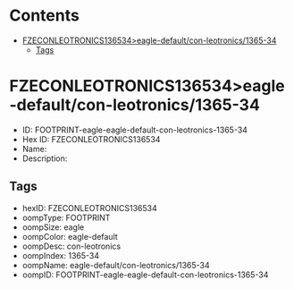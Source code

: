



Contents
========

* [FZECONLEOTRONICS136534>eagle-default/con-leotronics/1365-34](#fzeconleotronics136534eagle-defaultcon-leotronics1365-34)
	* [Tags](#tags)

# FZECONLEOTRONICS136534>eagle-default/con-leotronics/1365-34

- ID: FOOTPRINT-eagle-eagle-default-con-leotronics-1365-34
- Hex ID: FZECONLEOTRONICS136534
- Name: 
- Description: 

## Tags

- hexID: FZECONLEOTRONICS136534
- oompType: FOOTPRINT
- oompSize: eagle
- oompColor: eagle-default
- oompDesc: con-leotronics
- oompIndex: 1365-34
- oompName: eagle-default/con-leotronics/1365-34
- oompID: FOOTPRINT-eagle-eagle-default-con-leotronics-1365-34
